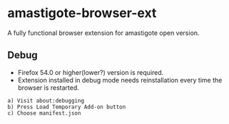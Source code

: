 # amastigote-browser-ext

A fully functional browser extension for amastigote open version. 

## Debug

- Firefox 54.0 or higher(lower?) version is required.
- Extension installed in debug mode needs reinstallation every time the browser is restarted.
```
a) Visit about:debugging
b) Press Load Temporary Add-on button
c) Choose manifest.json
```
